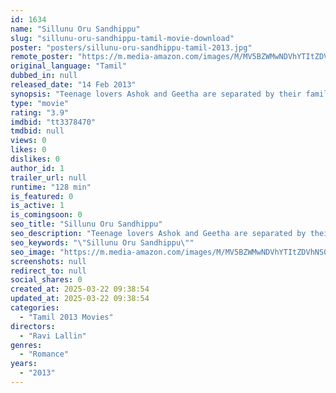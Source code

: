 ```yaml
---
id: 1634
name: "Sillunu Oru Sandhippu"
slug: "sillunu-oru-sandhippu-tamil-movie-download"
poster: "posters/sillunu-oru-sandhippu-tamil-2013.jpg"
remote_poster: "https://m.media-amazon.com/images/M/MV5BZWMwNDVhYTItZDVhNS00ZTIxLTk5MzctMWNlOWE1ZjRkZDUyXkEyXkFqcGdeQXVyMTEzNzg0Mjkx._V1_SX300.jpg"
original_language: "Tamil"
dubbed_in: null
released_date: "14 Feb 2013"
synopsis: "Teenage lovers Ashok and Geetha are separated by their families. Years later, Ashok returns home from USA and gets engaged to Chaaru. But soon he has to deal with Geetha's return in his life."
type: "movie"
rating: "3.9"
imdbid: "tt3378470"
tmdbid: null
views: 0
likes: 0
dislikes: 0
author_id: 1
trailer_url: null
runtime: "128 min"
is_featured: 0
is_active: 1
is_comingsoon: 0
seo_title: "Sillunu Oru Sandhippu"
seo_description: "Teenage lovers Ashok and Geetha are separated by their families. Years later, Ashok returns home from USA and gets engaged to Chaaru. But soon he has to deal with Geetha's return in his life."
seo_keywords: "\"Sillunu Oru Sandhippu\""
seo_image: "https://m.media-amazon.com/images/M/MV5BZWMwNDVhYTItZDVhNS00ZTIxLTk5MzctMWNlOWE1ZjRkZDUyXkEyXkFqcGdeQXVyMTEzNzg0Mjkx._V1_SX300.jpg"
screenshots: null
redirect_to: null
social_shares: 0
created_at: 2025-03-22 09:38:54
updated_at: 2025-03-22 09:38:54
categories:
  - "Tamil 2013 Movies"
directors:
  - "Ravi Lallin"
genres:
  - "Romance"
years:
  - "2013"
---
```

